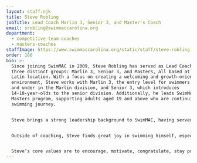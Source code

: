 ```yaml
---
layout: staff.njk
title: Steve Robling
jobTitle: Lead Coach Marlin 3, Senior 3, and Master's Coach
email: srobling@swimmaccarolina.org
department:
  - competitive-team-coaches
  - masters-coaches
staffImage: https://www.swimmaccarolina.org/static/staff/steve-robling.jpg
order: 100
bio: >-
  Since joining SwimMAC in 2009, Steve Robling has served as Lead Coach for
  three distinct groups: Marlin 3, Senior 3, and Masters, all based at the South
  Latin location. With a focus on creating a welcoming and growth-oriented
  environment, Steve works with Marlin 3, the entry level for swimmers aged 10
  and under in the Marlin division, and Senior 3, which introduces
  14-18-year-olds to the senior division. Additionally, he leads SwimMAC’s
  Masters program, supporting adults aged 19 and above who are continuing their
  swimming journey.


  Steve brings a strong leadership background to SwimMAC, having served as captain of his swim team during his senior year at The Ohio State University. His coaching philosophy centers around encouragement, motivation, and positivity. Steve believes in leading by example and emphasizes the importance of discipline and effort over shortcuts in the training process. By fostering an environment where swimmers feel congratulated and motivated, he helps athletes of all ages develop confidence in their abilities.


  Outside of coaching, Steve finds great joy in swimming himself, especially alongside North Carolina's finest in the Masters program. For Steve, SwimMAC represents the opportunity to be part of a supportive community that values growth, teamwork, and excellence at all levels of competition. 


  Steve’s core values are to encourage, motivate, congratulate, stay positive, and always lead by example.
---
```

